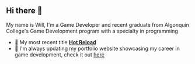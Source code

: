 ## Hi there 👋
My name is Will, I'm a Game Developer and recent graduate from Algonquin College's Game Development program with a specialty in programming
- 🔭 My most recent title **[Hot Reload](https://willygauvin.itch.io/hotreload)**
- 🌱 I'm always updating my portfolio website showcasing my career in game development, check it out [here](https://willgauvin.com)
<!--
**WillyGauvin/WillyGauvin** is a ✨ _special_ ✨ repository because its `README.md` (this file) appears on your GitHub profile.

Here are some ideas to get you started:

- 🔭 I’m currently working on ...
- 🌱 I’m currently learning ...
- 👯 I’m looking to collaborate on ...
- 🤔 I’m looking for help with ...
- 💬 Ask me about ...
- 📫 How to reach me: ...
- 😄 Pronouns: ...
- ⚡ Fun fact: ...
-->
